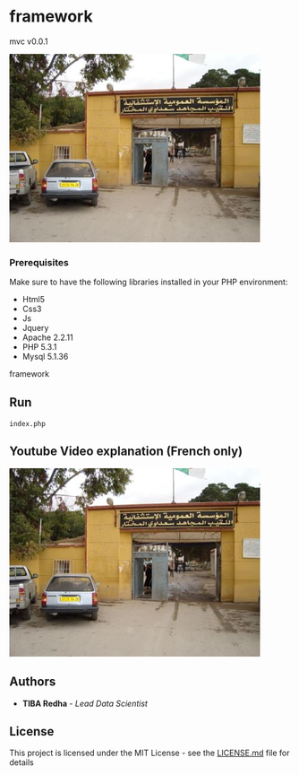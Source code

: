 # framework

mvc
v0.0.1

![Alt Text](tiba.jpg)


### Prerequisites

Make sure to have the following libraries installed in your PHP environment:

- Html5
- Css3
- Js 
- Jquery
- Apache 2.2.11
- PHP 5.3.1
- Mysql 5.1.36


framework

## Run

```
index.php
```
## Youtube Video explanation (French only)


![Alt Text](tiba.jpg)

## Authors

* **TIBA Redha** - *Lead Data Scientist* 

## License

This project is licensed under the MIT License - see the [LICENSE.md](LICENSE.md) file for details
